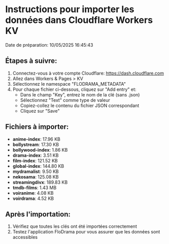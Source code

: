 # Instructions pour importer les données dans Cloudflare Workers KV

Date de préparation: 10/05/2025 16:45:43

## Étapes à suivre:

1. Connectez-vous à votre compte Cloudflare: https://dash.cloudflare.com
2. Allez dans Workers & Pages > KV
3. Sélectionnez le namespace "FLODRAMA_METADATA"
4. Pour chaque fichier ci-dessous, cliquez sur "Add entry" et:
   - Dans le champ "Key", entrez le nom de la clé (sans .json)
   - Sélectionnez "Text" comme type de valeur
   - Copiez-collez le contenu du fichier JSON correspondant
   - Cliquez sur "Save"

## Fichiers à importer:

- **anime-index**: 17.96 KB
- **bollystream**: 17.30 KB
- **bollywood-index**: 1.86 KB
- **drama-index**: 3.51 KB
- **film-index**: 121.52 KB
- **global-index**: 144.80 KB
- **mydramalist**: 9.50 KB
- **nekosama**: 125.08 KB
- **streamingdivx**: 189.83 KB
- **tmdb-films**: 1.43 MB
- **voiranime**: 4.08 KB
- **voirdrama**: 4.52 KB

## Après l'importation:

1. Vérifiez que toutes les clés ont été importées correctement
2. Testez l'application FloDrama pour vous assurer que les données sont accessibles
